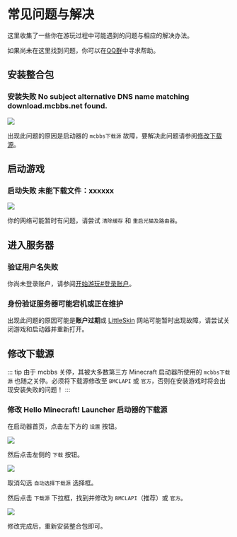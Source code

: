 # 常见问题与解决

这里收集了一些你在游玩过程中可能遇到的问题与相应的解决办法。

如果尚未在这里找到问题，你可以在[QQ群](https://qm.qq.com/q/2Ly0obalpu)中寻求帮助。

## 安装整合包

### 安装失败 No subject alternative DNS name matching download.mcbbs.net found.

![](/images/troubles-modpack-install-error-1.jpg)

出现此问题的原因是启动器的 `mcbbs下载源` 故障，要解决此问题请参阅[修改下载源](#修改下载源)。

## 启动游戏

### 启动失败 未能下载文件：xxxxxx

![](/images/troubles-start-error-1.jpg)

你的网络可能暂时有问题，请尝试 `清除缓存` 和 `重启光猫及路由器`。

## 进入服务器

### 验证用户名失败

你尚未登录账户，请参阅[开始游玩#登录账户](/guide/getting-started#登录账户)。

### 身份验证服务器可能宕机或正在维护

出现此问题的原因可能是**账户过期**或 [LittleSkin](https://littleskin.cn) 网站可能暂时出现故障，请尝试关闭游戏和启动器并重新打开。

## 修改下载源

::: tip
由于 mcbbs 关停，其被大多数第三方 Minecraft 启动器所使用的 `mcbbs下载源` 也随之关停。必须将下载源修改至 `BMCLAPI` 或 `官方`，否则在安装游戏时将会出现安装失败的问题！
:::

### 修改 Hello Minecraft! Launcher 启动器的下载源

在启动器首页，点击左下方的 `设置` 按钮。

![](/images/change-download-source-step-1.jpg)

然后点击左侧的 `下载` 按钮。

![](/images/change-download-source-step-2.jpg)

取消勾选 `自动选择下载源` 选择框。

然后点击 `下载源` 下拉框，找到并修改为 `BMCLAPI`（推荐）或 `官方`。

![](/images/change-download-source-step-3.jpg)

修改完成后，重新安装整合包即可。
